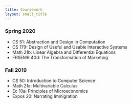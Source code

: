 ```yaml
---
title: Coursework
layout: small_title
---
```


### Spring 2020
- CS 51: Abstraction and Design in Computation
- CS 179: Design of Useful and Usable Interactive Systems
- Math 21b: Linear Algebra and Differential Equations
- FRSEMR 40d: The Transformation of Marketing

### Fall 2019
- CS 50: Introduction to Computer Science
- Math 21a: Multivariable Calculus
- Ec 10a: Principles of Microeconomics
- Expos 20: Narrating Immigration
